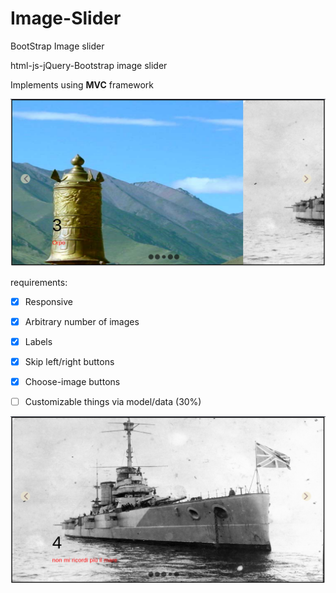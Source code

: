 # Image-Slider
BootStrap Image slider

html-js-jQuery-Bootstrap image slider

Implements using **MVC** framework


![GitHub Logo](view-3.png)


requirements:
- [x] Responsive 
- [x] Arbitrary number of images 
- [x] Labels 
- [x] Skip left/right buttons  
- [x] Choose-image buttons  
- [ ] Customizable things via model/data (30%)


![GitHub Logo](view-1.png)
